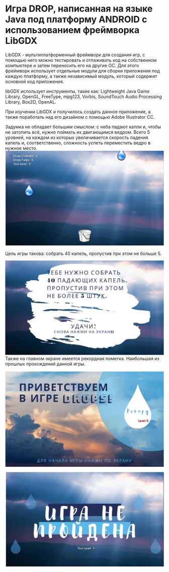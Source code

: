 <h1> Игра DROP, написанная на языке Java под платформу ANDROID с использованием фреймворка LibGDX </h1>

LibGDX - мультиплатформенный фреймворк для создания игр, с помощью него можно тестировать и отлаживать код на 
собственном компьютере и затем переносить его на другие ОС. Для этого фреймворк использует отдельные модули
для сборки приложения под каждую платформу, а также независимый модуль, который содержит основной код приложения.

libGDX использует инструменты, такие как: Lightweight Java Game Library, OpenGL, FreeType, mpg123, Vorbis, 
SoundTouch Audio Processing Library, Box2D, OpenAL.

При изучении LibGDX и получилось создать данное приложение, а также поработать над его дизайном с помощью Adobe
Illustrator CC.

Задумка не обладает большим смыслом: с неба падают капли и, чтобы не затопить всё, нужно поймать их двигающимся
ведром. Всего 5 уровней, на каждом из которых увеличивается скорость падения капель и, соответственно, сложность
успеть переместить ведро в нужное место. 
![](https://github.com/anastasiia-a/projectJava/raw/master/3.png)
 
Цель игры такова: собрать 40 капель, пропустив при этом не больше 5.

![](https://github.com/anastasiia-a/projectJava/raw/master/2.png)
Также на главном экране имеется рекордная пометка. Наибольшая из прошлых прохождений данной игры.

![](https://github.com/anastasiia-a/projectJava/raw/master/1.png)

![](https://github.com/anastasiia-a/projectJava/raw/master/4.png)
